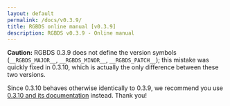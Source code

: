 ```yaml
---
layout: default
permalink: /docs/v0.3.9/
title: RGBDS online manual [v0.3.9]
description: RGBDS v0.3.9 - Online manual
---
```


**Caution:** RGBDS 0.3.9 does not define the version symbols (`__RGBDS_MAJOR__`, `__RGBDS_MINOR__`, `__RGBDS_PATCH__`); this mistake was quickly fixed in 0.3.10, which is actually the only difference between these two versions.

Since 0.3.10 behaves otherwise identically to 0.3.9, we recommend you use [0.3.10 and its documentation](../v0.3.10) instead. Thank you!
